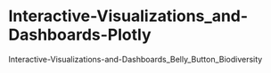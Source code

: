 # Interactive-Visualizations_and-Dashboards-Plotly
Interactive-Visualizations-and-Dashboards_Belly_Button_Biodiversity
